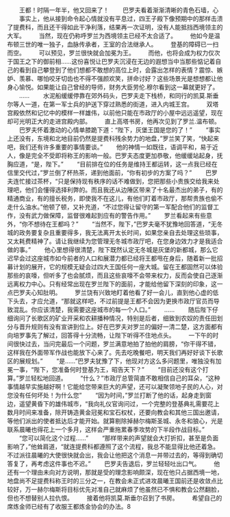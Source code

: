 　　王都！时隔一年半，他又回来了！
　　巴罗夫看着渐渐清晰的青色石墙，心
　　事实上，他从接到命令起心情就没有平息过，四王子殿下像预期中的那样击溃了提费科，而且还干得如此干净利落，结果再一次证明，没有人能抵挡西境领主的大军。
　　当然，现在仍称呼罗兰为西境领主已经不太合适了。
　　他如今是温布顿三世的唯一独子，血脉传承者，王室的合法继承人。
　　登基的障碍已一扫而空。
　　可以预见，罗兰很快就会加冕为王。
　　而他，也将会成为权力仅次于国王之下的御前相……这份喜悦让巴罗夫沉浸在无边的遐想当中当那些惦记着自己的看到自己攀登到了他们想都不敢想的高位上时，会露出怎样的表情？震惊、嫉妒、羡慕、哪怕咬牙切齿也不得不强颜欢笑，拼命讨好？这些场景光是想想都让他身心愉悦。如果能让自己曾经的导师，财务大臣劳伦.穆尔看到这一幕就更好了。
　　……
　　水泥船缓缓停靠在郊外码头，巴罗夫走下栈桥，和同行的凯莫.斯垂尔等人一道，在第一军士兵的护送下穿过熟悉的街道，进入内城王宫。
　　双塔宫殿依然和记忆中的模样一样雄伟，以前他只能在市政厅的小屋中远远遥望，现在却可光明正大的走进宫殿内部。
　　直上高塔书房，他再次见到了罗兰.温布顿。
　　巴罗夫怀着激动的心情单膝跪下道：“陛下，灰堡王国是您的了！”
　　“事实上还没有，东境和北地目前仍然是提费科残余势力的地盘，”罗兰笑了笑，“快起来吧，我们还有许多重要的事情要谈。”
　　他的神情一如既往，语调平和，易于近人，像是完全不受即将称王的影响一般。巴罗夫态度更加恭敬，他缓缓站起身，抚胸应道，“是，陛下。”
　　“目前排在位的任务是维持王都运转，这一点我已经在信里交代过，”罗兰倒了杯热茶，递到他面前，“你有初步的方案了吗？”
　　巴罗夫连忙接过茶杯，“只是保持现有秩序的话不难做到，您把那些小贵族交给我来处理吧，他们会懂得选择利弊的。而且我还从边陲区带来了十名最杰出的弟子，有的精通商业，有的擅长税务，即使我不在这儿，有他们盯着市政厅，那帮贵族也偷不走什么油水。”他顿了顿，又补充道，“不过您得让留守的第一军配合他们的监督工作，没有武力做保障，监督很难起到应有的警告作用。”
　　罗兰看起来有些意外，“你不想待在王都吗？”
　　“当然不，陛下，”巴罗夫毫不犹豫地回答道，“无冬城的政务要复杂且重要得多，我无法离开太长时间，如果您亲自去处理这些琐事，又太耗费精神了。请让我继续为您管理无冬城市政厅吧，在您身边效力才是我适合做的事。”
　　他心里想得很清楚，陛下既然认定无冬城是灰堡的新都城，那么它迟早会过这座城市如今前者的人口和展潜力都已经将王都甩在身后，随着新一批招募计划的展开，它的规模无疑会过四大王国任何一座大城。留在王都固然可以体验那些的哀嚎，但听多了也会腻烦，而且这些哀嚎不会带来权力，反而会使自己逐渐远离权力中心。只有经常出现在罗兰陛下的面前，才能给他留下深刻的印象，这一点巴罗夫心知肚明。
　　罗兰饶有兴致地盯着他看了好一会儿，直到他心虚的低下头去，才应允道，“那就这样吧，不过前提是王都不会因为更换市政厅官员而导致混乱。你应该清楚，我需要这座城市的每一个人口。”
　　……
　　随后陛下仔细询问了长歌区的矿业开采和农耕播种情况，特别是后者，细致到农奴的责任田划分与晋升规则有没有宣讲到位上。好在巴罗夫对罗兰的偏好一清二楚，这方面都有向培罗事先了解过，回答得十分流畅，让陛下听得不住地点头。
　　一下午的时间很快过去，当问完最后一个问题，罗兰满意地拍了拍他的肩膀，“你干得不错，这样我在外面带军作战也能放下心来了。先去吃晚餐吧，明天我们再好好谈下长歌区的展规划。”
　　“是……”巴罗夫犹豫了下，他现对方这么多问题里，唯独没有加冕一事，“陛下，您准备何时登基为王，昭告天下？”
　　“目前还没有这个打算。”罗兰轻松地回道。
　　“什么？”市政厅总管简直不敢相信自己的耳朵，“这种事情越早实施越好啊！它能给您带来巨大的声望，还可以凝聚领地子民的人心，对您没有任何坏处！为什么您”
　　“因为时间，”罗兰打断了他的话，起身走到窗边，遥望黄昏下的雄伟城市，“我向礼仪官询问过，一个完整的登基典礼需要花上数月时间来准备，除开铸造黄金冠冕和宝石权杖，还要向教会和其他三国出邀请，等他们派出的使者抵达后才能开始。就算剔除掉赫尔梅斯圣城、永冬和狼心，光是联系晨曦也得花上一个多月，这样会严重拖累春季攻势的下半段作战目标。”
　　“您可以简化这个过程……”
　　“那样带来的声望就会大打折扣，甚至是负面影响了，”他耸肩道，“就连提费科都遵照了这个流程，我总不能显得比他还着急。不过派往晨曦的大使很快就会出，我会让他把这个消息一并带过去的，等得到确切答复了，再考虑这件事也不迟。”
　　巴罗夫告退后，罗兰轻轻吐出口气。
　　他还有一个理由未向对方说明，那就是受的理念影响颇深，现在他只占据西境一地，地盘尚不足提费科称王时的三分之一，在教会未正式进攻晨曦王国前还是收敛点比较好，万一赫尔梅斯将目标优先对准自己就麻烦了他虽然已不惧和教会公然翻脸，但也不想替别人拉仇恨。
　　接着他将凯莫.斯垂尔召到了书房。
　　希望自己的席炼金师已经有了收服王都炼金协会的办法。8
